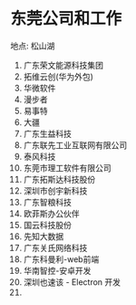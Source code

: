 # 东莞公司和工作

地点: 松山湖

1. 广东荣文能源科技集团
2. 拓维云创(华为外包)
3. 华微软件
4. 漫步者
5. 易事特
6. 大疆
7. 广东生益科技
8. 广东联先工业互联网有限公司
9. 泰风科技
10. 东莞市理工软件有限公司
11. 广东拓斯达科技股份
12. 深圳市创宇新科技
13. 广东智粮科技
14. 欧菲斯办公伙伴
15. 国云科技股份
16. 先知大数据
17. 广东关氏网络科技
18. 广东科曼利-web前端
19. 华南智控-安卓开发
20. 深圳也速该 - Electron 开发
21. 
